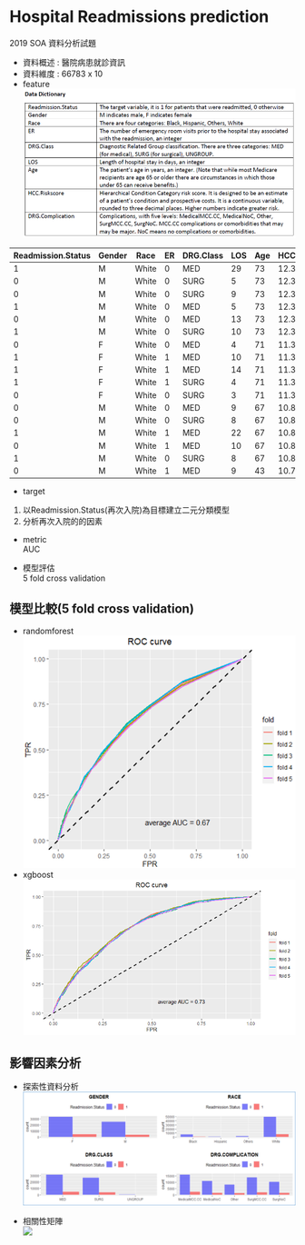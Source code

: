 # Hospital Readmissions prediction

2019 SOA 資料分析試題

* 資料概述 : 醫院病患就診資訊
* 資料維度 : 66783 x 10 
* feature<br>
  ![](feature.png)<br>

| Readmission.Status | Gender | Race  | ER | DRG.Class | LOS | Age | HCC.Riskscore | DRG.Complication |
|--------------------|--------|-------|----|-----------|-----|-----|---------------|------------------|
| 1                  | M      | White | 0  | MED       | 29  | 73  | 12.307        | Other            |
| 0                  | M      | White | 0  | SURG      | 5   | 73  | 12.307        | SurgNoC          |
| 0                  | M      | White | 0  | SURG      | 9   | 73  | 12.307        | SurgNoC          |
| 1                  | M      | White | 0  | MED       | 5   | 73  | 12.307        | MedicalNoC       |
| 0                  | M      | White | 0  | MED       | 13  | 73  | 12.307        | MedicalNoC       |
| 1                  | M      | White | 0  | SURG      | 10  | 73  | 12.307        | SurgMCC.CC       |
| 0                  | F      | White | 0  | MED       | 4   | 71  | 11.372        | MedicalNoC       |
| 1                  | F      | White | 1  | MED       | 10  | 71  | 11.372        | MedicalMCC.CC    |
| 1                  | F      | White | 1  | MED       | 14  | 71  | 11.372        | MedicalMCC.CC    |
| 1                  | F      | White | 1  | SURG      | 4   | 71  | 11.372        | SurgMCC.CC       |
| 0                  | F      | White | 0  | SURG      | 3   | 71  | 11.372        | SurgNoC          |
| 0                  | M      | White | 0  | MED       | 9   | 67  | 10.897        | MedicalMCC.CC    |
| 0                  | M      | White | 0  | SURG      | 8   | 67  | 10.897        | SurgMCC.CC       |
| 1                  | M      | White | 1  | MED       | 22  | 67  | 10.897        | MedicalNoC       |
| 0                  | M      | White | 1  | MED       | 10  | 67  | 10.897        | Other            |
| 1                  | M      | White | 0  | SURG      | 8   | 67  | 10.897        | SurgMCC.CC       |
| 0                  | M      | White | 1  | MED       | 9   | 43  | 10.764        | MedicalNoC       |
 
 
 * target<br>
1. 以Readmission.Status(再次入院)為目標建立二元分類模型<br>
2. 分析再次入院的的因素

* metric<br>
AUC

* 模型評估<br>
5 fold cross validation

## 模型比較(5 fold cross validation)


* randomforest<br>
![](rf.png)
* xgboost<br>
![](xgb.png)


## 影響因素分析

* 探索性資料分析<br>
![](EDA.png)

* 相關性矩陣<br>
![](https://github.com/Lun1997/Hospital-Readmissions-prediction/blob/main/correlation%20cofficient%20matrix.png)







